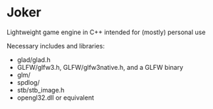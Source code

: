 # Joker
Lightweight game engine in C++ intended for (mostly) personal use

Necessary includes and libraries:
* glad/glad.h
* GLFW/glfw3.h, GLFW/glfw3native.h, and a GLFW binary
* glm/
* spdlog/
* stb/stb_image.h
* opengl32.dll or equivalent
